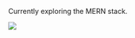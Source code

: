 Currently exploring the MERN stack.

![](https://dcbadge.limes.pink/api/shield/767721020588556319?style=flat)


  


